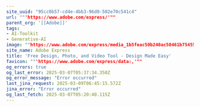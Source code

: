 ```yaml
---
site_uuid: "95cc0b57-cd4e-4bb3-96d0-502e70c541c4"
url: ""'https://www.adobe.com/express/'""
parent_org: '[[Adobe]]'
tags:
- AI-Toolkit
- Generative-AI
image: ""https://www.adobe.com/express/media_1b5feac50b240ac50461b75455f51032ee15e002d.jpeg?width=1200&format=pjpg&optimize=medium""
site_name: Adobe Express
title: 'Free Design, Photo, and Video Tool - Design Made Easy'
favicon: ""'https://www.adobe.com/express/data:,'""
og_errors: true
og_last_error: 2025-03-07T05:37:34.350Z
og_error_message: "Error occurred"
last_jina_request: 2025-03-09T06:45:15.572Z
jina_error: "Error occurred"
og_last_fetch: 2025-03-07T05:20:40.115Z
---
```


